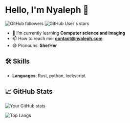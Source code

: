 # Hello, I'm Nyaleph 👋

![GitHub followers](https://img.shields.io/github/followers/NyalephTheCat?label=Follow&style=social) ![GitHub User's stars](https://img.shields.io/github/stars/NyalephTheCat?affiliations=OWNER%2CCOLLABORATOR)

- 🌱 I’m currently learning **Computer science and imaging**
- 📫 How to reach me: **contact@nyaleph.com**
- 😄 Pronouns: **She/Her**

## 🛠 Skills
- **Languages**: Rust, python, leekscript

## 📈 GitHub Stats

![Your GitHub stats](https://github-readme-stats.vercel.app/api?username=NyalephTheCat&show_icons=true&theme=tokyonight)

![Top Langs](https://github-readme-stats.vercel.app/api/top-langs/?username=NyalephTheCat&theme=tokyonight)
